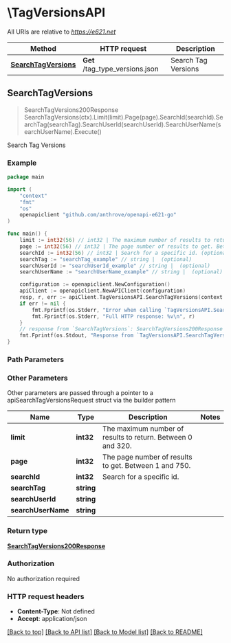 # \TagVersionsAPI

All URIs are relative to *https://e621.net*

Method | HTTP request | Description
------------- | ------------- | -------------
[**SearchTagVersions**](TagVersionsAPI.md#SearchTagVersions) | **Get** /tag_type_versions.json | Search Tag Versions



## SearchTagVersions

> SearchTagVersions200Response SearchTagVersions(ctx).Limit(limit).Page(page).SearchId(searchId).SearchTag(searchTag).SearchUserId(searchUserId).SearchUserName(searchUserName).Execute()

Search Tag Versions



### Example

```go
package main

import (
	"context"
	"fmt"
	"os"
	openapiclient "github.com/anthrove/openapi-e621-go"
)

func main() {
	limit := int32(56) // int32 | The maximum number of results to return. Between 0 and 320. (optional)
	page := int32(56) // int32 | The page number of results to get. Between 1 and 750. (optional)
	searchId := int32(56) // int32 | Search for a specific id. (optional)
	searchTag := "searchTag_example" // string |  (optional)
	searchUserId := "searchUserId_example" // string |  (optional)
	searchUserName := "searchUserName_example" // string |  (optional)

	configuration := openapiclient.NewConfiguration()
	apiClient := openapiclient.NewAPIClient(configuration)
	resp, r, err := apiClient.TagVersionsAPI.SearchTagVersions(context.Background()).Limit(limit).Page(page).SearchId(searchId).SearchTag(searchTag).SearchUserId(searchUserId).SearchUserName(searchUserName).Execute()
	if err != nil {
		fmt.Fprintf(os.Stderr, "Error when calling `TagVersionsAPI.SearchTagVersions``: %v\n", err)
		fmt.Fprintf(os.Stderr, "Full HTTP response: %v\n", r)
	}
	// response from `SearchTagVersions`: SearchTagVersions200Response
	fmt.Fprintf(os.Stdout, "Response from `TagVersionsAPI.SearchTagVersions`: %v\n", resp)
}
```

### Path Parameters



### Other Parameters

Other parameters are passed through a pointer to a apiSearchTagVersionsRequest struct via the builder pattern


Name | Type | Description  | Notes
------------- | ------------- | ------------- | -------------
 **limit** | **int32** | The maximum number of results to return. Between 0 and 320. | 
 **page** | **int32** | The page number of results to get. Between 1 and 750. | 
 **searchId** | **int32** | Search for a specific id. | 
 **searchTag** | **string** |  | 
 **searchUserId** | **string** |  | 
 **searchUserName** | **string** |  | 

### Return type

[**SearchTagVersions200Response**](SearchTagVersions200Response.md)

### Authorization

No authorization required

### HTTP request headers

- **Content-Type**: Not defined
- **Accept**: application/json

[[Back to top]](#) [[Back to API list]](../README.md#documentation-for-api-endpoints)
[[Back to Model list]](../README.md#documentation-for-models)
[[Back to README]](../README.md)

